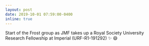 ```yaml
---
layout: post
date: 2019-10-01 07:59:00-0400
inline: true
---
```


Start of the Frost group as JMF takes up a Royal Society University Research
Fellowship at Imperial (URF-R1-191292) :sparkles: :smile:
